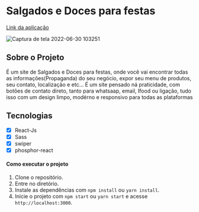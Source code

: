 # Salgados e Doces para festas

[Link da aplicação](https://savouries-web-model.netlify.app/)

![Captura de tela 2022-06-30 103251](https://user-images.githubusercontent.com/62665590/176690525-2fb68a7e-c02c-4b2a-9694-8c64b2547625.png)


## Sobre o Projeto

É um site de Salgados e Doces para festas, onde você vai encontrar todas as informações(Propaganda) do seu negócio, expor seu menu de produtos, seu contato, localização e etc...
É um site pensado ná praticidade, com botões de contato direto, tanto para whatsaap, email, Ifood ou ligação, tudo isso com um design limpo, modérno e responsivo para todas as plataformas 

## Tecnologias

- [x] React-Js
- [x] Sass
- [x] swiper
- [x] phosphor-react

#### Como executar o projeto

1. Clone o repositório.
2. Entre no diretório.
3. Instale as dependências com `npm install` ou `yarn install`.
4. Inicie o projeto com `npm start` ou `yarn start` e acesse `http://localhost:3000`.

